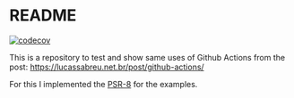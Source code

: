 README
======

[![codecov](https://codecov.io/gh/lucassabreu/github-actions-examples/branch/main/graph/badge.svg?token=YP2LKEG316)](https://codecov.io/gh/lucassabreu/github-actions-examples)

This is a repository to test and show same uses of Github Actions from the post: <https://lucassabreu.net.br/post/github-actions/>

For this I implemented the [PSR-8](https://github.com/php-fig/fig-standards/tree/master/proposed/psr-8-hug) for the examples.
